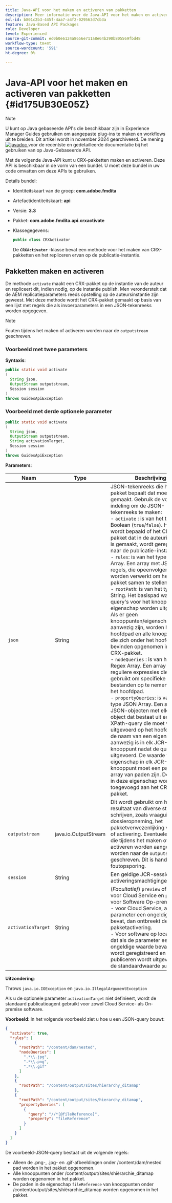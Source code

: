 ```yaml
---
title: Java-API voor het maken en activeren van pakketten
description: Meer informatie over de Java-API voor het maken en activeren van pakketten
exl-id: b801c2b3-445f-4aa7-a4f2-029563d7cb3a
feature: Java-Based API Packages
role: Developer
level: Experienced
source-git-commit: ed0b0e6124a8656e711a8e64b290b805569fbd48
workflow-type: tm+mt
source-wordcount: '591'
ht-degree: 0%

---
```


# Java-API voor het maken en activeren van pakketten {#id175UB30E05Z}

>[!NOTE]
>
> U kunt op Java gebaseerde API&#39;s die beschikbaar zijn in Experience Manager Guides gebruiken om aangepaste plug-ins te maken en workflows uit te breiden. Dit artikel wordt in november 2024 gearchiveerd.
> De mening [![ javadoc ](https://javadoc.io/badge2/com.adobe.aem/aem-guides-sdk-api/javadoc.svg) ](https://javadoc.io/doc/com.adobe.aem/aem-guides-sdk-api) voor de recentste en gedetailleerde documentatie bij het gebruiken van op Java-Gebaseerde API.


Met de volgende Java-API kunt u CRX-pakketten maken en activeren. Deze API is beschikbaar in de vorm van een bundel. U moet deze bundel in uw code omvatten om deze APIs te gebruiken.

Details bundel:

- Identiteitskaart van de groep: **com.adobe.fmdita**

- Artefactidentiteitskaart: **api**

- Versie: **3.3**

- Pakket: **com.adobe.fmdita.api.crxactivate**

- Klassegegevens:

  ```JAVA
  public class CRXActivator
  ```

  De **`CRXActivator`** -klasse bevat een methode voor het maken van CRX-pakketten en het repliceren ervan op de publicatie-instantie.


## Pakketten maken en activeren

De methode `activate` maakt een CRX-pakket op de instantie van de auteur en repliceert dit, indien nodig, op de instantie publish. Men veronderstelt dat de AEM replicatieparameters reeds opstelling op de auteursinstantie zijn geweest. Met deze methode wordt het CRX-pakket gemaakt op basis van een lijst met regels die als invoerparameters in een JSON-tekenreeks worden opgegeven.
>[!NOTE]
>
> Fouten tijdens het maken of activeren worden naar de `outputstream` geschreven.

### Voorbeeld met twee parameters

**Syntaxis**:


```JAVA
public static void activate
(
  String json, 
  OutputStream outputstream, 
  Session session
) 
throws GuidesApiException
```

### Voorbeeld met derde optionele parameter

```JAVA
public static void activate
(
  String json, 
  OutputStream outputstream,
  String activationTarget, 
  Session session
) 
throws GuidesApiException
```

**Parameters**:

| Naam | Type | Beschrijving |
|----|----|-----------|
| `json` | String | JSON-tekenreeks die het CRX-pakket bepaalt dat moet worden gemaakt. Gebruik de volgende indeling om de JSON-tekenreeks te maken: <br> - `activate` : is van het type Boolean \(`true`/`false`\). Hiermee wordt bepaald of het CRX-pakket dat in de auteurinstantie is gemaakt, wordt gerepliceerd naar de publicatie-instantie. <br> - `rules`: is van het type JSON Array. Een array met JSON-regels, die opeenvolgend worden verwerkt om het CRX-pakket samen te stellen. <br> - `rootPath`: is van het type String. Het basispad waarop de query&#39;s voor het knooppunt/de eigenschap worden uitgevoerd. Als er geen knooppunten/eigenschapquery&#39;s aanwezig zijn, worden het hoofdpad en alle knooppunten die zich onder het hoofdpad bevinden opgenomen in het CRX-pakket. <br> - `nodeQueries` : is van het type Regex Array. Een array van reguliere expressies die wordt gebruikt om specifieke bestanden op te nemen onder het hoofdpad. <br> - `propertyQueries`: is van het type JSON Array. Een array van JSON-objecten met elk JSON-object dat bestaat uit een XPath-query die moet worden uitgevoerd op het hoofdpad en de naam van een eigenschap die aanwezig is in elk JCR-knooppunt nadat de query is uitgevoerd. De waarde van de eigenschap in elk JCR-knooppunt moet een pad of een array van paden zijn. De paden in deze eigenschap worden toegevoegd aan het CRX-pakket. |
| `outputstream` | java.io.OutputStream | Dit wordt gebruikt om het resultaat van diverse stadia te schrijven, zoals vraaguitvoering, dossieropneming, het pakketverwezenlijking van CRX, of activering. Eventuele fouten die tijdens het maken of activeren worden aangetroffen, worden naar de `outputstream` geschreven. Dit is handig voor foutopsporing. |
| `session` | String | Een geldige JCR-sessie met activeringsmachtigingen. |
| `activationTarget` | String | (*Facultatief*) `preview` of `publish` voor Cloud Service en `publish` voor Software Op-premise <br> - voor Cloud Service, als de parameter een ongeldige waarde bevat, dan ontbreekt de pakketactivering. <br> - Voor software op locatie geldt dat als de parameter een ongeldige waarde bevat, de fout wordt geregistreerd en het publiceren wordt uitgevoerd met de standaardwaarde `publish` . |

**Uitzondering**:

Throws `java.io.IOException` en `java.io.IllegalArgumentException`


Als u de optionele parameter `activationTarget` niet definieert, wordt de standaard publicatieagent gebruikt voor zowel Cloud Service- als On-premise software.


**Voorbeeld**:
In het volgende voorbeeld ziet u hoe u een JSON-query bouwt:

```JSON
{
  "activate": true,
  "rules": [
    {
      "rootPath": "/content/dam/nested",
      "nodeQueries": [
        ".*\\.jpg",
        ".*\\.png",
        ".*\\.gif"        
      ]
    },
    {
      "rootPath": "/content/output/sites/hierarchy_ditamap"
    },
    {
      "rootPath": "/content/output/sites/hierarchy_ditamap",
      "propertyQueries": [
        {
          "query": "//*[@fileReference]",
          "property": "fileReference"
        }
      ]
    }
  ]
}
```

De voorbeeld-JSON-query bestaat uit de volgende regels:

- Alleen de .png-, .jpg- en .gif-afbeeldingen onder /content/dam/nested pad worden in het pakket opgenomen.
- Alle knooppunten onder /content/output/sites/shiërarchie\_ditamap worden opgenomen in het pakket.
- De paden in de eigenschap `fileReference` van knooppunten onder /content/output/sites/shiërarchie\_ditamap worden opgenomen in het pakket.
